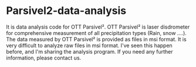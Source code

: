 # Parsivel2-data-analysis

It is data analysis code for OTT Parsivel². OTT Parsivel² is laser disdrometer for comprehensive measurement of all precipitation types (Rain, snow ....). The data measured by OTT Parsivel² is provided as files in msi format. It is very difficult to analyze raw files in msi format. I've seen this happen before, and I'm sharing the analysis program. If you need any further information, please contact us.
